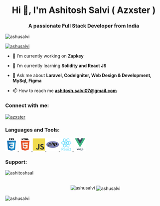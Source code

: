 <!-- - 👋 Hi, I’m Azxster.in.dev
- 👀 I’m interested in PHP, Laravel,Block chain, Salesforce IS, SSJS
- 🌱 I’m currently learning in Ethereum development
- 💞️ I’m looking to collaborate on Ethereum Developer
- 📫 ashitosh.salvi07@gmail.com
 -->
<!---
ashusalvi/ashusalvi is a ✨ special ✨ repository because its `README.md` (this file) appears on your GitHub profile.
You can click the Preview link to take a look at your changes.
--->

<h1 align="center">Hi 👋, I'm Ashitosh Salvi ( Azxster )</h1>
<h3 align="center">A passionate Full Stack Developer from India</h3>

<p align="left"> <img src="https://komarev.com/ghpvc/?username=ashusalvi&label=Profile%20views&color=0e75b6&style=flat" alt="ashusalvi" /> </p>

<p align="left"> <a href="https://github.com/ryo-ma/github-profile-trophy"><img src="https://github-profile-trophy.vercel.app/?username=ashusalvi" alt="ashusalvi" /></a> </p>

- 🔭 I’m currently working on **Zapkey**

- 🌱 I’m currently learning **Solidity and React JS**

- 💬 Ask me about **Laravel, CodeIgniter, Web Design & Development, MySql, Figma**

- 📫 How to reach me **ashitosh.salvi07@gmail.com**

<h3 align="left">Connect with me:</h3>
<p align="left">
<a href="https://dev.to/azxster" target="blank"><img align="center" src="https://raw.githubusercontent.com/rahuldkjain/github-profile-readme-generator/master/src/images/icons/Social/devto.svg" alt="azxster" height="30" width="40" /></a>
</p>

<h3 align="left">Languages and Tools:</h3>
<p align="left"> <a href="https://www.w3schools.com/css/" target="_blank" rel="noreferrer"> <img src="https://raw.githubusercontent.com/devicons/devicon/master/icons/css3/css3-original-wordmark.svg" alt="css3" width="40" height="40"/> </a> <a href="https://www.w3.org/html/" target="_blank" rel="noreferrer"> <img src="https://raw.githubusercontent.com/devicons/devicon/master/icons/html5/html5-original-wordmark.svg" alt="html5" width="40" height="40"/> </a> <a href="https://developer.mozilla.org/en-US/docs/Web/JavaScript" target="_blank" rel="noreferrer"> <img src="https://raw.githubusercontent.com/devicons/devicon/master/icons/javascript/javascript-original.svg" alt="javascript" width="40" height="40"/> </a> <a href="https://www.php.net" target="_blank" rel="noreferrer"> <img src="https://raw.githubusercontent.com/devicons/devicon/master/icons/php/php-original.svg" alt="php" width="40" height="40"/> </a> <a href="https://reactjs.org/" target="_blank" rel="noreferrer"> <img src="https://raw.githubusercontent.com/devicons/devicon/master/icons/react/react-original-wordmark.svg" alt="react" width="40" height="40"/> </a> <a href="https://vuejs.org/" target="_blank" rel="noreferrer"> <img src="https://raw.githubusercontent.com/devicons/devicon/master/icons/vuejs/vuejs-original-wordmark.svg" alt="vuejs" width="40" height="40"/> </a> </p>

<h3 align="left">Support:</h3>
<p><a href="https://www.buymeacoffee.com/ashitoshsaI"> <img align="left" src="https://cdn.buymeacoffee.com/buttons/v2/default-yellow.png" height="50" width="210" alt="ashitoshsaI" /></a></p><br><br>

<p><img align="left" src="https://github-readme-stats.vercel.app/api/top-langs?username=ashusalvi&show_icons=true&locale=en&layout=compact" alt="ashusalvi" /></p>

<p>&nbsp;<img align="center" src="https://github-readme-stats.vercel.app/api?username=ashusalvi&show_icons=true&locale=en" alt="ashusalvi" /></p>

<p><img align="center" src="https://github-readme-streak-stats.herokuapp.com/?user=ashusalvi&" alt="ashusalvi" /></p>

